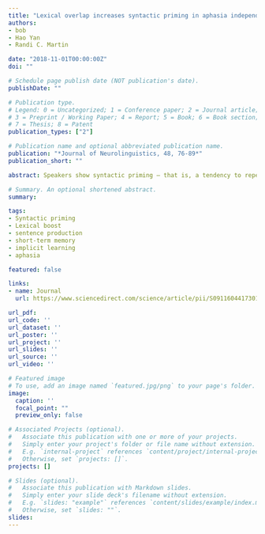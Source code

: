 ```yaml
---
title: "Lexical overlap increases syntactic priming in aphasia independently of short-term memory abilities: Evidence against the explicit memory account of the lexical boost"
authors:
- bob
- Hao Yan
- Randi C. Martin

date: "2018-11-01T00:00:00Z"
doi: ""

# Schedule page publish date (NOT publication's date).
publishDate: ""

# Publication type.
# Legend: 0 = Uncategorized; 1 = Conference paper; 2 = Journal article;
# 3 = Preprint / Working Paper; 4 = Report; 5 = Book; 6 = Book section;
# 7 = Thesis; 8 = Patent
publication_types: ["2"]

# Publication name and optional abbreviated publication name.
publication: "*Journal of Neurolinguistics, 48, 76-89*"
publication_short: ""

abstract: Speakers show syntactic priming – that is, a tendency to repeat syntactic constructions they have recently comprehended or produced – and this tendency is even stronger when adjacent utterances share the same main verb, termed the lexical boost. Some have suggested that abstract syntactic priming (i.e., with no lexical overlap) derives from implicit learning, whereas the lexical boost derives from explicit short-term memory (STM) for the prime (e.g., Chang, Dell, & Bock, 2006). To address this issue, we assessed twelve people with aphasia (PWA) with varying degrees of STM and language deficits and eleven age-matched healthy control speakers in a syntactic priming experiment. Despite the PWA's difficulty in maintaining phonological, semantic, and structural information, as evidenced by various STM and sentence repetition measures, they showed lexical boost effects comparable to those of healthy speakers. Moreover, the size of the lexical boost was unrelated to the degree of STM deficit, suggesting that the lexical boost does not rely on explicit memory. Alternative explanations for the differing patterns for syntactic priming with and without lexical overlap are discussed.

# Summary. An optional shortened abstract.
summary:

tags:
- Syntactic priming 
- Lexical boost
- sentence production
- short-term memory
- implicit learning
- aphasia  

featured: false

links:
- name: Journal
  url: https://www.sciencedirect.com/science/article/pii/S0911604417301070?via%3Dihub

url_pdf:
url_code: ''
url_dataset: ''
url_poster: ''
url_project: ''
url_slides: ''
url_source: ''
url_video: ''

# Featured image
# To use, add an image named `featured.jpg/png` to your page's folder. 
image:
  caption: ''
  focal_point: ""
  preview_only: false

# Associated Projects (optional).
#   Associate this publication with one or more of your projects.
#   Simply enter your project's folder or file name without extension.
#   E.g. `internal-project` references `content/project/internal-project/index.md`.
#   Otherwise, set `projects: []`.
projects: []

# Slides (optional).
#   Associate this publication with Markdown slides.
#   Simply enter your slide deck's filename without extension.
#   E.g. `slides: "example"` references `content/slides/example/index.md`.
#   Otherwise, set `slides: ""`.
slides:
---
```


